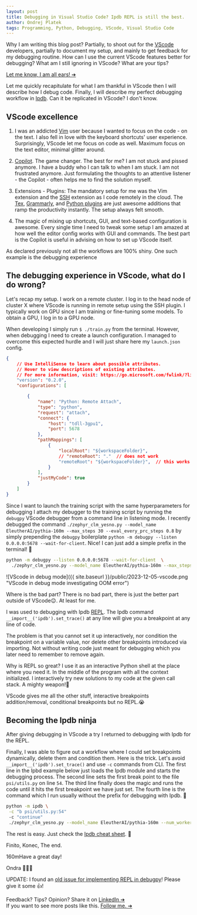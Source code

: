 ```yaml
---
layout: post
title: Debugging in Visual Studio Code? Ipdb REPL is still the best.
author: Ondrej Platek
tags: Programming, Python, Debugging, VScode, Visual Studio Code 
---
```


Why I am writing this blog post?
Partially, to shoot out for the [VScode](https://code.visualstudio.com/) developers, partially to document my setup, and mainly to get feedback for my debugging routine.
How can I use the current VScode features better for debugging?
What am I still ignoring in VScode? What are your tips?

[Let me know, I am all ears! ➔](https://www.linkedin.com/in/ondrejplatek/)


Let me quickly recapitulate for what I am thankful in VScode then I will describe how I debug code.
Finally, I will describe my perfect debugging workflow in [Ipdb](https://github.com/gotcha/ipdb). Can it be replicated in VScode? I don't know.

## VScode excellence

1. I was an addicted [Vim](https://www.vim.org/) user because I wanted to focus on the code - on the text. I also fell in love with the keyboard shortcuts' user experience.
   Surprisingly, VScode let me focus on code as well. Maximum focus on the text editor, minimal glitter around.

2. [Copilot](https://code.visualstudio.com/blogs/2023/03/30/vscode-copilot). The game changer. The best for me? I am not stuck and pissed anymore. I have a buddy who I can talk to when I
   am stuck. I am not frustrated anymore. Just formulating the thoughts to an attentive listener - the Copilot -
   often helps me to find the solution myself.

3. Extensions - Plugins: The mandatory setup for me was the Vim extension and the [SSH](https://marketplace.visualstudio.com/items?itemName=ms-vscode-remote.remote-ssh) extension as I code remotely in the cloud.
   The [Tex](https://marketplace.visualstudio.com/items?itemName=James-Yu.latex-workshop), [Grammarly](https://marketplace.visualstudio.com/items?itemName=znck.grammarly), and [Python plugins](https://marketplace.visualstudio.com/items?itemName=ms-python.vscode-pylance) are just awesome additions that ramp the productivity instantly.
   The setup always felt smooth.

4. The magic of mixing up shortcuts, GUI, and text-based configuration is awesome.
   Every single time I need to tweak some setup I am amazed at how well the editor config works with GUI and commands. 
   The best part is the Copilot is useful in advising on how to set up VScode itself.

As declared previously not all the workflows are 100% shiny. One such example is the debugging experience

## The debugging experience in VScode, what do I do wrong?


Let's recap my setup.
I work on a remote cluster. I log in to the head node of cluster X where VScode is running in remote setup using the SSH plugin.
I typically work on GPU since I am training or fine-tuning some models.
To obtain a GPU, I log in to a GPU node.

When developing I simply run `$ ./train.py` from the terminal. However, when debugging I need to create a launch configuration.
I managed to overcome this expected hurdle and I will just share here my `launch.json` config.

```json
{
    // Use IntelliSense to learn about possible attributes.
    // Hover to view descriptions of existing attributes.
    // For more information, visit: https://go.microsoft.com/fwlink/?linkid=830387
    "version": "0.2.0",
    "configurations": [

        {
            "name": "Python: Remote Attach",
            "type": "python",
            "request": "attach",
            "connect": {
                "host": "tdll-3gpu1",
                "port": 5678
            },
            "pathMappings": [
                {
                    "localRoot": "${workspaceFolder}",
                    // "remoteRoot": "."  // does not work
                    "remoteRoot": "${workspaceFolder}",  // this works on our Slurm FS shared accross sol2 and tdll-3gpu1 nodes
                }
            ],
            "justMyCode": true
        }
    ]
}
```


Since I want to launch the training script with the same hyperparameters for debugging I attach my debugger to the training script by running the `debugpy` VScode debugger from a command line in listening mode.
I recently debugged the command `./zephyr_clm_yesno.py --model_name EleutherAI/pythia-160m --max_steps 30 --eval_every_prc_steps 0.8` by simply prepending the `debugpy` boilerplate `python -m debugpy --listen 0.0.0.0:5678 --wait-for-client`.
Nice! I can just add a simple prefix in the terminal! 🎉 

```bash
python -m debugpy --listen 0.0.0.0:5678 --wait-for-client  \
  ./zephyr_clm_yesno.py --model_name EleutherAI/pythia-160m --max_steps 30 --eval_every_prc_steps 0.8
```


![VScode in debug mode]({{ site.baseurl }}/public/2023-12-05-vscode.png "VScode in debug mode investigating OOM error")

Where is the bad part? There is no bad part, there is just the better part outside of VScode😉. At least for me.

I was used to debugging with Ipdb [REPL](https://pythonprogramminglanguage.com/repl/). The Ipdb command `__import__('ipdb').set_trace()` at any line will give you a breakpoint at any line of code.

The problem is that you cannot set it up interactively, nor condition the breakpoint on a variable value, nor delete other breakpoints introduced via importing. Not without writing code just meant for debugging which you later need to remember to remove again.

Why is REPL so great? I use it as an interactive Python shell at the place where you need it. In the middle of the program with all the context initialized. I interactively try new solutions to my code at the given call stack.
A mighty weapon!🚀

VScode gives me all the other stuff, interactive breakpoints addition/removal, conditional breakpoints but no REPL.😭

## Becoming the Ipdb ninja
After giving debugging in VScode a try I returned to debugging with Ipdb for the REPL.

<!-- TODO picture of interactive REPL -->

Finally, I was able to figure out a workflow where I could set breakpoints dynamically, delete them and condition them.
Here is the trick. Let's avoid `__import__('ipdb').set_trace()` and use `-c` commands from CLI.
The first line in the Ipbd example below just loads the Ipdb module and starts the debugging process. 
The second line sets the first break point to the file `psi/utils.py` on line `54`.
The third line finally does the magic and runs the code until it hits the first breakpoint we have just set.
The fourth line is the command which I run usually without the prefix for debugging with Ipdb. 🚀


```bash
python -m ipdb \
 -c "b psi/utils.py:54"
 -c "continue" 
 ./zephyr_clm_yesno.py --model_name EleutherAI/pythia-160m --num_workers 0
```

The rest is easy. Just check the [Ipdb cheat sheet](https://wangchuan.github.io/coding/2017/07/12/ipdb-cheat-sheet.html). 🚀


Finito, Konec, The end. 

160mHave a great day!

Ondra 🙏🙏🙏

UPDATE: I found an [old issue for implementing REPL in debugpy](https://github.com/microsoft/debugpy/issues/221)! Please give it some 👍!

Feedback? Tips? Opinion? Share it on [LinkedIn ➔](https://www.linkedin.com/in/ondrejplatek/)<br/>
If you want to see more posts like this. [Follow me. ➔](https://www.linkedin.com/comm/mynetwork/discovery-see-all?usecase=PEOPLE_FOLLOWS&followMember=ondrejplatek)